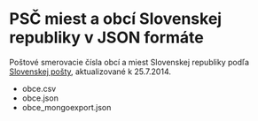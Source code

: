 PSČ miest a obcí Slovenskej republiky v JSON formáte
===
Poštové smerovacie čísla obcí a miest Slovenskej republiky podľa [Slovenskej pošty](http://www.posta.sk/stranky/postove-smerovacie-cisla), aktualizované k 25.7.2014.

* obce.csv
* obce.json
* obce_mongoexport.json
